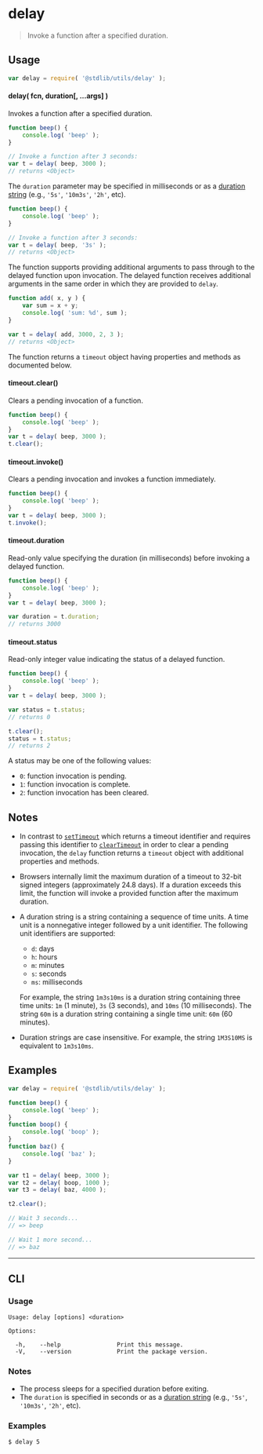 <!--

@license Apache-2.0

Copyright (c) 2022 The Stdlib Authors.

Licensed under the Apache License, Version 2.0 (the "License");
you may not use this file except in compliance with the License.
You may obtain a copy of the License at

   http://www.apache.org/licenses/LICENSE-2.0

Unless required by applicable law or agreed to in writing, software
distributed under the License is distributed on an "AS IS" BASIS,
WITHOUT WARRANTIES OR CONDITIONS OF ANY KIND, either express or implied.
See the License for the specific language governing permissions and
limitations under the License.

-->

# delay

> Invoke a function after a specified duration.

<!-- Section to include introductory text. Make sure to keep an empty line after the intro `section` element and another before the `/section` close. -->

<section class="intro">

</section>

<!-- /.intro -->

<!-- Package usage documentation. -->

<section class="usage">

## Usage

```javascript
var delay = require( '@stdlib/utils/delay' );
```

#### delay( fcn, duration\[, ...args] )

Invokes a function after a specified duration.

```javascript
function beep() {
    console.log( 'beep' );
}

// Invoke a function after 3 seconds:
var t = delay( beep, 3000 );
// returns <Object>
```

The `duration` parameter may be specified in milliseconds or as a [duration string](#notes-duration-string) (e.g., `'5s'`, `'10m3s'`, `'2h'`, etc). 

```javascript
function beep() {
    console.log( 'beep' );
}

// Invoke a function after 3 seconds:
var t = delay( beep, '3s' );
// returns <Object>
```

The function supports providing additional arguments to pass through to the delayed function upon invocation. The delayed function receives additional arguments in the same order in which they are provided to `delay`.

```javascript
function add( x, y ) {
    var sum = x + y;
    console.log( 'sum: %d', sum );
}

var t = delay( add, 3000, 2, 3 );
// returns <Object>
```

The function returns a `timeout` object having properties and methods as documented below.

#### timeout.clear()

Clears a pending invocation of a function.

```javascript
function beep() {
    console.log( 'beep' );
}
var t = delay( beep, 3000 );
t.clear();
```

#### timeout.invoke()

Clears a pending invocation and invokes a function immediately.

```javascript
function beep() {
    console.log( 'beep' );
}
var t = delay( beep, 3000 );
t.invoke();
```

#### timeout.duration

Read-only value specifying the duration (in milliseconds) before invoking a delayed function.

```javascript
function beep() {
    console.log( 'beep' );
}
var t = delay( beep, 3000 );

var duration = t.duration;
// returns 3000
```

#### timeout.status

Read-only integer value indicating the status of a delayed function.

```javascript
function beep() {
    console.log( 'beep' );
}
var t = delay( beep, 3000 );

var status = t.status;
// returns 0

t.clear();
status = t.status;
// returns 2
```

A status may be one of the following values:

-   `0`: function invocation is pending.
-   `1`: function invocation is complete.
-   `2`: function invocation has been cleared.

</section>

<!-- /.usage -->

<!-- Package usage notes. Make sure to keep an empty line after the `section` element and another before the `/section` close. -->

<section class="notes">

## Notes

-   In contrast to [`setTimeout`][mdn-settimeout] which returns a timeout identifier and requires passing this identifier to [`clearTimeout`][mdn-cleartimeout] in order to clear a pending invocation, the `delay` function returns a `timeout` object with additional properties and methods.

-   Browsers internally limit the maximum duration of a timeout to 32-bit signed integers (approximately 24.8 days). If a duration exceeds this limit, the function will invoke a provided function after the maximum duration.

-   A duration string is a string containing a sequence of time units. A time unit is a nonnegative integer followed by a unit identifier. The following unit identifiers are supported:

    -   `d`: days
    -   `h`: hours
    -   `m`: minutes
    -   `s`: seconds
    -   `ms`: milliseconds

    For example, the string `1m3s10ms` is a duration string containing three time units: `1m` (1 minute), `3s` (3 seconds), and `10ms` (10 milliseconds). The string `60m` is a duration string containing a single time unit: `60m` (60 minutes).

-   Duration strings are case insensitive. For example, the string `1M3S10MS` is equivalent to `1m3s10ms`.

</section>

<!-- /.notes -->

<!-- Package usage examples. -->

<section class="examples">

## Examples

<!-- eslint no-undef: "error" -->

```javascript
var delay = require( '@stdlib/utils/delay' );

function beep() {
    console.log( 'beep' );
}
function boop() {
    console.log( 'boop' );
}
function baz() {
    console.log( 'baz' );
}

var t1 = delay( beep, 3000 );
var t2 = delay( boop, 1000 );
var t3 = delay( baz, 4000 );

t2.clear();

// Wait 3 seconds...
// => beep

// Wait 1 more second...
// => baz
```

</section>

<!-- /.examples -->

* * *

<section class="cli">

## CLI

<section class="usage">

### Usage

```text
Usage: delay [options] <duration>

Options:

  -h,    --help                Print this message.
  -V,    --version             Print the package version.
```

</section>

<!-- /.usage -->

<section class="notes">

### Notes

-   The process sleeps for a specified duration before exiting.
-   The `duration`  is specified in seconds or as a [duration string](#notes-duration-string) (e.g., `'5s'`, `'10m3s'`, `'2h'`, etc).

</section>

<!-- /.notes -->

<section class="examples">

### Examples

```bash
$ delay 5
```

</section>

<!-- /.examples -->

</section>

<!-- /.cli -->

<!-- Section to include cited references. If references are included, add a horizontal rule *before* the section. Make sure to keep an empty line after the `section` element and another before the `/section` close. -->

<section class="references">

</section>

<!-- /.references -->

<!-- Section for related `stdlib` packages. Do not manually edit this section, as it is automatically populated. -->

<section class="related">

</section>

<!-- /.related -->

<!-- Section for all links. Make sure to keep an empty line after the `section` element and another before the `/section` close. -->

<section class="links">

[mdn-settimeout]: https://developer.mozilla.org/en-US/docs/Web/API/WindowOrWorkerGlobalScope/setTimeout

[mdn-cleartimeout]: https://developer.mozilla.org/en-US/docs/Web/API/WindowOrWorkerGlobalScope/clearTimeout

</section>

<!-- /.links -->
